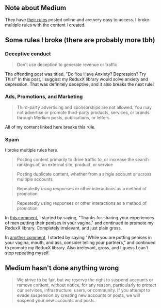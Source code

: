 ## Note about Medium
They have [their rules](https://medium.com/policy/medium-rules-30e5502c4eb4) posted online and are very easy to access. I broke multiple rules with the content I created.

## Some rules I broke (there are probably more tbh)

### Deceptive conduct

> Don’t use deception to generate revenue or traffic

The offending post was titled, "Do You Have Anxiety? Depression? Try This!" In this post, I suggest my ReduxX library would solve anxiety and depression. That was definitely deceptive, and it also breaks the next rule!

### Ads, Promotions, and Marketing

> Third-party advertising and sponsorships are not allowed. You may not advertise or promote third-party products, services, or brands through Medium posts, publications, or letters.

All of my content linked here breaks this rule.

### Spam

I broke multiple rules here.

> Posting content primarily to drive traffic to, or increase the search rankings of, an external site, product, or service

> Posting duplicate content, whether from a single account or across multiple accounts

> Repeatedly using responses or other interactions as a method of promotion

> Repeatedly using responses or other interactions as a method of promotion

In [this comment](thanks-for-sharing-your-experiences-of-men-putting-their-penises-in-your-vagina), I started by saying, "Thanks for sharing your experiences of men putting their penises in your vagina," and continued to promote my ReduxX library. Completely irrelevant, and just plain gross.

In [another comment](while-you-are-putting-penises-in-your-vagina-mouth-and-ass-consider-telling-your-partner-s), I started by saying "While you are putting penises in your vagina, mouth, and ass, consider telling your partners," and continued to promote my ReduxX library. Also irrelevant, gross, and I guess I can't stop repeating myself.

## Medium hasn't done anything wrong

> We strive to be fair, but we reserve the right to suspend accounts or remove content, without notice, for any reason, particularly to protect our services, infrastructure, users, or community. If you attempt to evade suspension by creating new accounts or posts, we will suspend your new accounts and posts.

